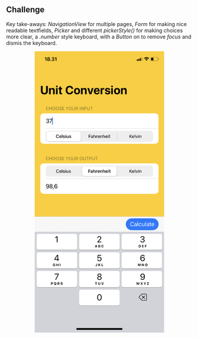 ## Challenge

Key take-aways: _NavigationView_ for multiple pages, _Form_ for making nice readable textfields, _Picker_ and different _pickerStyle()_ for making choices more clear, a _.number_ style keyboard, with a _Button_ on to remove _focus_ and dismis the keyboard.
<p align="center">
<img src="Screenshot.png" width="350">
</p>

